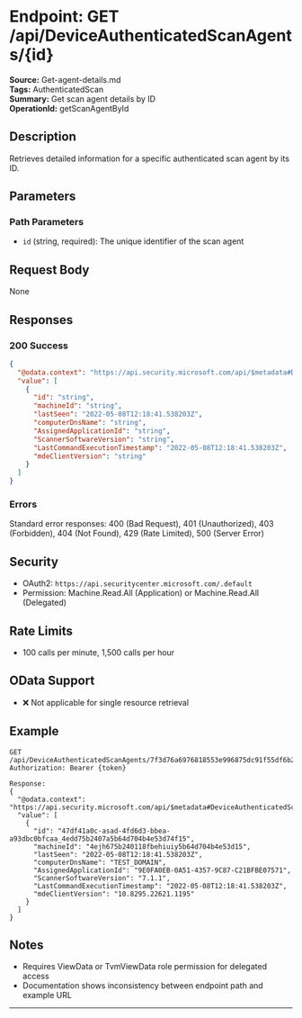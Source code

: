 # Endpoint: GET /api/DeviceAuthenticatedScanAgents/{id}

**Source:** Get-agent-details.md  
**Tags:** AuthenticatedScan  
**Summary:** Get scan agent details by ID  
**OperationId:** getScanAgentById

## Description
Retrieves detailed information for a specific authenticated scan agent by its ID.

## Parameters
### Path Parameters
- `id` (string, required): The unique identifier of the scan agent

## Request Body
None

## Responses
### 200 Success
```json
{
  "@odata.context": "https://api.security.microsoft.com/api/$metadata#DeviceAuthenticatedScanAgents/$entity",
  "value": [
    {
      "id": "string",
      "machineId": "string", 
      "lastSeen": "2022-05-08T12:18:41.538203Z",
      "computerDnsName": "string",
      "AssignedApplicationId": "string",
      "ScannerSoftwareVersion": "string",
      "LastCommandExecutionTimestamp": "2022-05-08T12:18:41.538203Z",
      "mdeClientVersion": "string"
    }
  ]
}
```

### Errors
Standard error responses: 400 (Bad Request), 401 (Unauthorized), 403 (Forbidden), 404 (Not Found), 429 (Rate Limited), 500 (Server Error)

## Security
- OAuth2: `https://api.securitycenter.microsoft.com/.default`
- Permission: Machine.Read.All (Application) or Machine.Read.All (Delegated)

## Rate Limits
- 100 calls per minute, 1,500 calls per hour

## OData Support
- ❌ Not applicable for single resource retrieval

## Example
```http
GET /api/DeviceAuthenticatedScanAgents/7f3d76a6976818553e996875dc91f55df6b26625
Authorization: Bearer {token}

Response:
{
  "@odata.context": "https://api.security.microsoft.com/api/$metadata#DeviceAuthenticatedScanAgents/$entity",
  "value": [
    {
      "id": "47df41a0c-asad-4fd6d3-bbea-a93dbc0bfcaa_4edd75b2407a5b64d704b4e53d74f15",
      "machineId": "4ejh675b240118fbehiuiy5b64d704b4e53d15",
      "lastSeen": "2022-05-08T12:18:41.538203Z",
      "computerDnsName": "TEST_DOMAIN",
      "AssignedApplicationId": "9E0FA0EB-0A51-4357-9C87-C21BFBE07571",
      "ScannerSoftwareVersion": "7.1.1",
      "LastCommandExecutionTimestamp": "2022-05-08T12:18:41.538203Z",
      "mdeClientVersion": "10.8295.22621.1195"
    }
  ]
}
```

## Notes
- Requires ViewData or TvmViewData role permission for delegated access
- Documentation shows inconsistency between endpoint path and example URL

---
